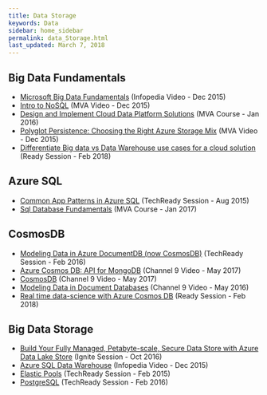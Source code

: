 ```yaml
---
title: Data Storage
keywords: Data
sidebar: home_sidebar
permalink: data_Storage.html
last_updated: March 7, 2018
---
```


## Big Data Fundamentals

- [Microsoft Big Data Fundamentals](https://microsoft.sharepoint.com/sites/academy/media/AEVD-3-101597) (Infopedia Video - Dec 2015)
- [Intro to NoSQL](https://microsoft.sharepoint.com/sites/academy/media/AEVD-3-101601) (MVA Video - Dec 2015)
- [Design and Implement Cloud Data Platform Solutions](https://mva.microsoft.com/en-US/training-courses/design-and-implement-cloud-data-platform-solutions-15711) (MVA Course - Jan 2016)
- [Polyglot Persistence: Choosing the Right Azure Storage Mix](https://microsoft.sharepoint.com/sites/academy/media/AEVD-3-101647) (MVA Video - Dec 2015)
- [Differentiate Big data vs Data Warehouse use cases for a cloud solution](https://content.microsoftready.com/FY18Q3/session/DAI-DP310) (Ready Session - Feb 2018)

## Azure SQL

- [Common App Patterns in Azure SQL](https://techreadytv.com/TR21/session?sCode=DP302) (TechReady Session - Aug 2015)
- [Sql Database Fundamentals](https://mva.microsoft.com/en-US/training-courses/sql-database-fundamentals-16944?l=w7qq6nAID_6805121157) (MVA Course - Jan 2017)

## CosmosDB

- [Modeling Data in Azure DocumentDB (now CosmosDB)](https://techreadytv.com/TR22/session?sCode=DP331) (TechReady Session - Feb 2016)
- [Azure Cosmos DB: API for MongoDB](https://channel9.msdn.com/events/build/2017/p4011) (Channel 9 Video - May 2017)
- [CosmosDB](https://channel9.msdn.com/events/build/2017/c9l08) (Channel 9 Video - May 2017)
- [Modeling Data in Document Databases](https://channel9.msdn.com/Events/Build/2016/P468) (Channel 9 Video - May 2016)
- [Real time data-science with Azure Cosmos DB](https://content.microsoftready.com/FY18Q3/session/DAI-DP307) (Ready Session - Feb 2018)

## Big Data Storage

- [Build Your Fully Managed, Petabyte-scale, Secure Data Store with Azure Data Lake Store](https://channel9.msdn.com/events/Ignite/2016/BRK2223) (Ignite Session - Oct 2016)
- [Azure SQL Data Warehouse](https://microsoft.sharepoint.com/sites/infopedia/media/details/AEVD-3-101604) (Infopedia Video - Dec 2015)
- [Elastic Pools](https://techreadytv.com/TR20/session?sCode=DP203) (TechReady Session - Feb 2015)
- [PostgreSQL](https://techreadytv.com/TR22/session?sCode=DPCT302) (TechReady Session - Feb 2016)
